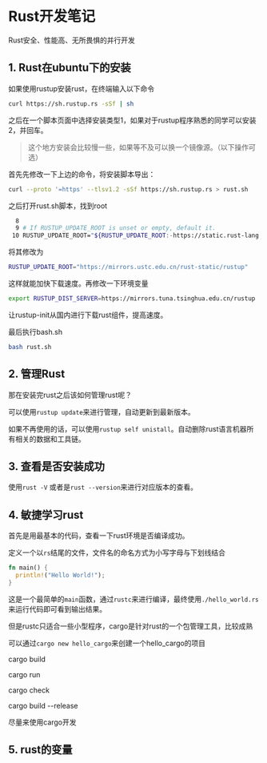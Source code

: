 # Rust开发笔记

Rust安全、性能高、无所畏惧的并行开发


## 1. Rust在ubuntu下的安装
如果使用rustup安装rust，在终端输入以下命令
```bash
curl https://sh.rustup.rs -sSf | sh
```
之后在一个脚本页面中选择安装类型1，如果对于rustup程序熟悉的同学可以安装2，并回车。

> 这个地方安装会比较慢一些，如果等不及可以换一个镜像源。（以下操作可选）

首先先修改一下上边的命令，将安装脚本导出：
```bash
curl --proto '=https' --tlsv1.2 -sSf https://sh.rustup.rs > rust.sh
```
之后打开rust.sh脚本，找到root
```bash
  8 
  9 # If RUSTUP_UPDATE_ROOT is unset or empty, default it.
 10 RUSTUP_UPDATE_ROOT="${RUSTUP_UPDATE_ROOT:-https://static.rust-lang.org/rustup}"
```

将其修改为
```bash
RUSTUP_UPDATE_ROOT="https://mirrors.ustc.edu.cn/rust-static/rustup"
```
这样就能加快下载速度。再修改一下环境变量
```bash
export RUSTUP_DIST_SERVER=https://mirrors.tuna.tsinghua.edu.cn/rustup
```
让rustup-init从国内进行下载rust组件，提高速度。

最后执行bash.sh
```bash
bash rust.sh
```

## 2. 管理Rust
那在安装完rust之后该如何管理rust呢？

可以使用`rustup update`来进行管理，自动更新到最新版本。

如果不再使用的话，可以使用`rustup self unistall`。自动删除rust语言机器所有相关的数据和工具链。


## 3. 查看是否安装成功
使用`rust -V` 或者是`rust --version`来进行对应版本的查看。


## 4. 敏捷学习rust
首先是用最基本的代码，查看一下rust环境是否编译成功。

定义一个以`rs`结尾的文件，文件名的命名方式为小写字母与下划线结合
```rust
fn main() {
  println!("Hello World!");
}
```

这是一个最简单的`main`函数，通过`rustc`来进行编译，最终使用`./hello_world.rs`来运行代码即可看到输出结果。

但是rustc只适合一些小型程序，cargo是针对rust的一个包管理工具，比较成熟

可以通过`cargo new hello_cargo`来创建一个hello_cargo的项目



cargo build

cargo run

cargo check

cargo build --release

尽量来使用cargo开发

## 5. rust的变量

